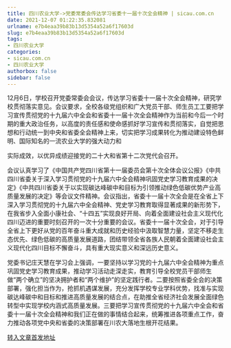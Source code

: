 ```yaml
---
title: 四川农业大学->党委常委会传达学习省委十一届十次全会精神 | sicau.com.cn
date: 2021-12-07 01:22:35.832081
urlname: e7b4eaa39b83b13d5354a52a6f17603d
slug: e7b4eaa39b83b13d5354a52a6f17603d
tags: 
- 四川农业大学
categories:
- sicau.com.cn
- 四川农业大学
authorbox: false
sidebar: false
---
```

12月6日，学校召开党委常委会会议，传达学习省委十一届十次全会精神，研究学校贯彻落实意见。会议要求，全校各级党组织和广大党员干部、师生员工工要把学习宣传贯彻党的十九届六中全会和省委十一届十次全会精神作为当前和今后一个时期的重大政治任务，以高度的责任感和使命感抓好学习宣传和贯彻落实，自觉把思想和行动统一到中央和省委全会精神上来，切实把学习成果转化为推动建设特色鲜明、国际知名的一流农业大学的强大动力和
<!--more-->
实际成效，以优异成绩迎接党的二十大和省第十二次党代会召开。

会议认真学习了《中国共产党四川省第十一届委员会第十次全体会议公报》《中共四川省委关于深入学习贯彻党的十九届六中全会精神巩固党史学习教育成果的决定》《中共四川省委关于以实现碳达峰碳中和目标为引领推动绿色低碳优势产业高质量发展的决定》等会议文件精神。会议指出，省委十一届十次全会是在全省上下深入学习贯彻党的十九届六中全会精神、党史学习教育取得显著成果的新形势下，在我省步入全面小康社会、“十四五”实现良好开局、向着全面建设社会主义现代化四川迈进的重要时刻召开的一次十分重要的会议。省委十一届十次全会，对于引导全省上下更好从党的百年奋斗重大成就和历史经验中汲取智慧力量，坚定不移走生态优先、绿色低碳的高质量发展道路，团结带领全省各族人民朝着全面建设社会主义现代化四川目标不懈奋斗，具有重大现实意义和深远历史意义。

党委书记庄天慧在学习会上强调，一要坚持以学习党的十九届六中全会精神为重点巩固党史学习教育成果，推动学习活动走深走实，教育引导全校党员干部师生做“两个确立”的坚决拥护者和“两个维护”的坚定践行者。二要按照省委全会的决策部署，强化担当作为，抢抓机遇谋发展，充分发挥学校专业学科优势，找准与实现碳达峰碳中和目标和推进高质量发展的结合点，在助推全省经济社会发展全面绿色转型中实现学校内涵式高质量发展。三要把学习宣传贯彻党的十九届六中全会和省委十一届十次全会精神和我们正在做的事情结合起来，统筹推进各项重点工作，奋力推动各项党中央和省委的决策部署在川农大落地生根开花结果。



[转入文章首发地址](https://news.sicau.edu.cn/info/1135/65872.htm)